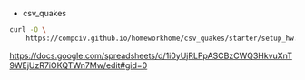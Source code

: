 - csv_quakes


```sh
curl -O \
    https://compciv.github.io/homeworkhome/csv_quakes/starter/setup_hw.py
```


https://docs.google.com/spreadsheets/d/1i0yUjRLPpASCBzCWQ3HkvuXnT9WEjUzR7iOKQTWn7Mw/edit#gid=0


